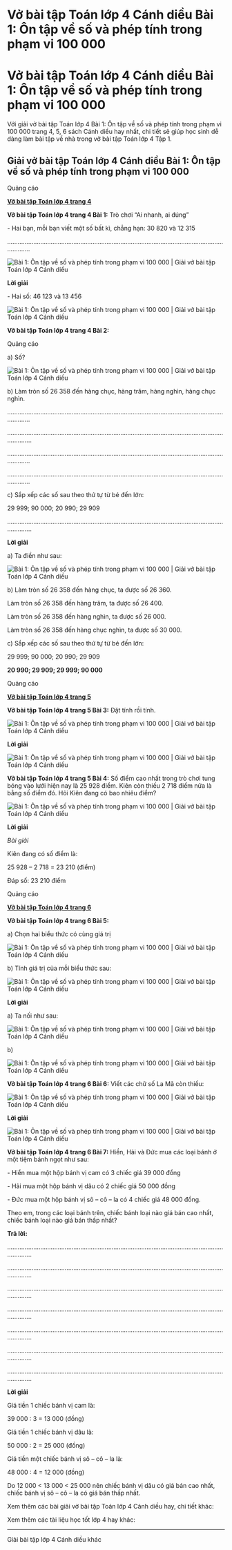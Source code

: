 # Vở bài tập Toán lớp 4 Cánh diều Bài 1: Ôn tập về số và phép tính trong phạm vi 100 000

# Vở bài tập Toán lớp 4 Cánh diều Bài 1: Ôn tập về số và phép tính trong phạm vi 100 000

Với giải vở bài tập Toán lớp 4 Bài 1: Ôn tập về số và phép tính trong phạm vi 100 000 trang 4, 5, 6 sách Cánh diều hay nhất, chi tiết sẽ giúp học sinh dễ dàng làm bài tập về nhà trong vở bài tập Toán lớp 4 Tập 1.

## Giải vở bài tập Toán lớp 4 Cánh diều Bài 1: Ôn tập về số và phép tính trong phạm vi 100 000

Quảng cáo

[**Vở bài tập Toán lớp 4 trang 4**](https://vietjack.com/vbt-toan-4-cd/vbt-toan-lop-4-trang-4-canh-dieu.jsp)

**Vở bài tập Toán lớp 4 trang 4 Bài 1:** Trò chơi “Ai nhanh, ai đúng”

\- Hai bạn, mỗi bạn viết một số bất kì, chẳng hạn: 30 820 và 12 315 

.........................................................................................................................................

![Bài 1: Ôn tập về số và phép tính trong phạm vi 100 000 | Giải vở bài tập Toán lớp 4 Cánh diều](https://vietjack.com/vbt-toan-4-cd/images/bai-1-on-tap-so-va-phep-tinh-trong-pham-vi-100-000.PNG)

**Lời giải**

\- Hai số: 46 123 và 13 456 

![Bài 1: Ôn tập về số và phép tính trong phạm vi 100 000 | Giải vở bài tập Toán lớp 4 Cánh diều](https://vietjack.com/vbt-toan-4-cd/images/bai-1-on-tap-so-va-phep-tinh-trong-pham-vi-100-000-1.PNG)

**Vở bài tập Toán lớp 4 trang 4 Bài 2:**

Quảng cáo

a) Số?

![Bài 1: Ôn tập về số và phép tính trong phạm vi 100 000 | Giải vở bài tập Toán lớp 4 Cánh diều](https://vietjack.com/vbt-toan-4-cd/images/bai-1-on-tap-so-va-phep-tinh-trong-pham-vi-100-000-2.PNG)

b) Làm tròn số 26 358 đến hàng chục, hàng trăm, hàng nghìn, hàng chục nghìn.

.........................................................................................................................................

..........................................................................................................................................

.........................................................................................................................................

.........................................................................................................................................

c) Sắp xếp các số sau theo thứ tự từ bé đến lớn: 

29 999; 90 000; 20 990; 29 909

..........................................................................................................................................

**Lời giải**

a) Ta điền như sau:

![Bài 1: Ôn tập về số và phép tính trong phạm vi 100 000 | Giải vở bài tập Toán lớp 4 Cánh diều](https://vietjack.com/vbt-toan-4-cd/images/bai-1-on-tap-so-va-phep-tinh-trong-pham-vi-100-000-3.PNG)

b) Làm tròn số 26 358 đến hàng chục, ta được số 26 360.

Làm tròn số 26 358 đến hàng trăm, ta được số 26 400.

Làm tròn số 26 358 đến hàng nghìn, ta được số 26 000.

Làm tròn số 26 358 đến hàng chục nghìn, ta được số 30 000.

c) Sắp xếp các số sau theo thứ tự từ bé đến lớn: 

29 999; 90 000; 20 990; 29 909

**20 990; 29 909;  29 999;  90 000**

Quảng cáo

[**Vở bài tập Toán lớp 4 trang 5**](https://vietjack.com/vbt-toan-4-cd/vbt-toan-lop-4-trang-5-canh-dieu.jsp)

**Vở bài tập Toán lớp 4 trang 5 Bài 3:** Đặt tính rồi tính.

![Bài 1: Ôn tập về số và phép tính trong phạm vi 100 000 | Giải vở bài tập Toán lớp 4 Cánh diều](https://vietjack.com/vbt-toan-4-cd/images/bai-1-on-tap-so-va-phep-tinh-trong-pham-vi-100-000-4.PNG)

**Lời giải**

![Bài 1: Ôn tập về số và phép tính trong phạm vi 100 000 | Giải vở bài tập Toán lớp 4 Cánh diều](https://vietjack.com/vbt-toan-4-cd/images/bai-1-on-tap-so-va-phep-tinh-trong-pham-vi-100-000-5.PNG)

**Vở bài tập Toán lớp 4 trang 5 Bài 4:** Số điểm cao nhất trong trò chơi tung bóng vào lưới hiện nay là 25 928 điểm. Kiên còn thiếu 2 718 điểm nữa là bằng số điểm đó. Hỏi Kiên đang có bao nhiêu điểm?

![Bài 1: Ôn tập về số và phép tính trong phạm vi 100 000 | Giải vở bài tập Toán lớp 4 Cánh diều](https://vietjack.com/vbt-toan-4-cd/images/bai-1-on-tap-so-va-phep-tinh-trong-pham-vi-100-000-6.PNG)

**Lời giải**

_Bài giải_

Kiên đang có số điểm là:

25 928 – 2 718 = 23 210 (điểm)

Đáp số: 23 210 điểm

Quảng cáo

[**Vở bài tập Toán lớp 4 trang 6**](https://vietjack.com/vbt-toan-4-cd/vbt-toan-lop-4-trang-6-canh-dieu.jsp)

**Vở bài tập Toán lớp 4 trang 6 Bài 5:**

a) Chọn hai biểu thức có cùng giá trị

![Bài 1: Ôn tập về số và phép tính trong phạm vi 100 000 | Giải vở bài tập Toán lớp 4 Cánh diều](https://vietjack.com/vbt-toan-4-cd/images/bai-1-on-tap-so-va-phep-tinh-trong-pham-vi-100-000-7.PNG)

b) Tính giá trị của mỗi biểu thức sau:

![Bài 1: Ôn tập về số và phép tính trong phạm vi 100 000 | Giải vở bài tập Toán lớp 4 Cánh diều](https://vietjack.com/vbt-toan-4-cd/images/bai-1-on-tap-so-va-phep-tinh-trong-pham-vi-100-000-7-1.PNG)

**Lời giải**

a) Ta nối như sau:

![Bài 1: Ôn tập về số và phép tính trong phạm vi 100 000 | Giải vở bài tập Toán lớp 4 Cánh diều](https://vietjack.com/vbt-toan-4-cd/images/bai-1-on-tap-so-va-phep-tinh-trong-pham-vi-100-000-8.PNG)

b) 

![Bài 1: Ôn tập về số và phép tính trong phạm vi 100 000 | Giải vở bài tập Toán lớp 4 Cánh diều](https://vietjack.com/vbt-toan-4-cd/images/bai-1-on-tap-so-va-phep-tinh-trong-pham-vi-100-000-8-1.PNG)

**Vở bài tập Toán lớp 4 trang 6 Bài 6:** Viết các chữ số La Mã còn thiếu:

![Bài 1: Ôn tập về số và phép tính trong phạm vi 100 000 | Giải vở bài tập Toán lớp 4 Cánh diều](https://vietjack.com/vbt-toan-4-cd/images/bai-1-on-tap-so-va-phep-tinh-trong-pham-vi-100-000-9.PNG)

**Lời giải**

![Bài 1: Ôn tập về số và phép tính trong phạm vi 100 000 | Giải vở bài tập Toán lớp 4 Cánh diều](https://vietjack.com/vbt-toan-4-cd/images/bai-1-on-tap-so-va-phep-tinh-trong-pham-vi-100-000-10.PNG)

**Vở bài tập Toán lớp 4 trang 6 Bài 7:** Hiền, Hải và Đức mua các loại bánh ở một tiệm bánh ngọt như sau:

\- Hiền mua một hộp bánh vị cam có 3 chiếc giá 39 000 đồng

\- Hải mua một hộp bánh vị dâu có 2 chiếc giá 50 000 đồng

\- Đức mua một hộp bánh vị sô – cô – la có 4 chiếc giá 48 000 đồng.

Theo em, trong các loại bánh trên, chiếc bánh loại nào giá bán cao nhất, chiếc bánh loại nào giá bán thấp nhất?

**Trả lời:**

..........................................................................................................................................

..........................................................................................................................................

..........................................................................................................................................

..........................................................................................................................................

..........................................................................................................................................

..........................................................................................................................................

..........................................................................................................................................

**Lời giải**

Giá tiền 1 chiếc bánh vị cam là:

39 000 : 3 = 13 000 (đồng)

Giá tiền 1 chiếc bánh vị dâu là:

50 000 : 2 = 25 000 (đồng)

Giá tiền một chiếc bánh vị sô – cô – la là:

48 000 : 4 = 12 000 (đồng)

Do 12 000 < 13 000 < 25 000 nên chiếc bánh vị dâu có giá bán cao nhất, chiếc bánh vị sô – cô – la có giá bán thấp nhất.

Xem thêm các bài giải vở bài tập Toán lớp 4 Cánh diều hay, chi tiết khác:

Xem thêm các tài liệu học tốt lớp 4 hay khác:

* * *

Giải bài tập lớp 4 Cánh diều khác
